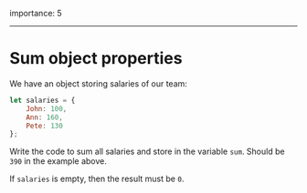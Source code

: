 importance: 5

---

# Sum object properties

We have an object storing salaries of our team:

```js
let salaries = {
    John: 100,
    Ann: 160,
    Pete: 130
};
```

Write the code to sum all salaries and store in the variable `sum`. Should be `390` in the example above.

If `salaries` is empty, then the result must be `0`.
